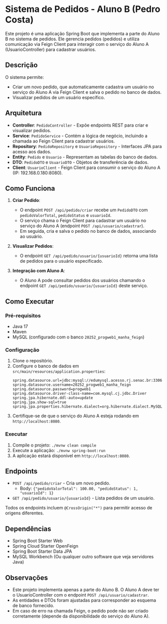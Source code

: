 # Sistema de Pedidos - Aluno B (Pedro Costa)

Este projeto é uma aplicação Spring Boot que implementa a parte do Aluno B no sistema de pedidos. Ele gerencia pedidos (pedidos) e utiliza comunicação via Feign Client para interagir com o serviço do Aluno A (UsuarioController) para cadastrar usuários.

## Descrição

O sistema permite:

- Criar um novo pedido, que automaticamente cadastra um usuário no serviço do Aluno A via Feign Client e salva o pedido no banco de dados.
- Visualizar pedidos de um usuário específico.

## Arquitetura

- **Controller**: `PedidoController` - Expõe endpoints REST para criar e visualizar pedidos.
- **Service**: `PedidoService` - Contém a lógica de negócio, incluindo a chamada ao Feign Client para cadastrar usuários.
- **Repository**: `PedidoRepository` e `UsuarioRepository` - Interfaces JPA para acesso aos dados.
- **Entity**: `Pedido` e `Usuario` - Representam as tabelas do banco de dados.
- **DTO**: `PedidoDTO` e `UsuarioDTO` - Objetos de transferência de dados.
- **Client**: `UsuarioClient` - Feign Client para consumir o serviço do Aluno A (IP: 192.168.0.180:8080).

## Como Funciona

1. **Criar Pedido**:

   - O endpoint `POST /api/pedido/criar` recebe um `PedidoDTO` com `pedidoValorTotal`, `pedidoStatus` e `usuarioId`.
   - O serviço chama o Feign Client para cadastrar um usuário no serviço do Aluno A (endpoint `POST /api/usuario/cadastrar`).
   - Em seguida, cria e salva o pedido no banco de dados, associando ao usuário.
2. **Visualizar Pedidos**:

   - O endpoint `GET /api/pedido/usuario/{usuarioId}` retorna uma lista de pedidos para o usuário especificado.
3. **Integração com Aluno A**:

   - O Aluno A pode consultar pedidos dos usuários chamando o endpoint `GET /api/pedido/usuario/{usuarioId}` deste serviço.

## Como Executar

### Pré-requisitos

- Java 17
- Maven
- MySQL (configurado com o banco `20252_progweb1_manha_feign`)

### Configuração

1. Clone o repositório.
2. Configure o banco de dados em `src/main/resources/application.properties`:
   ```
   spring.datasource.url=jdbc:mysql://edumysql.acesso.rj.senac.br:3306/20252_progweb1_manha_feign
   spring.datasource.username=20252_progweb1_manha_feign
   spring.datasource.password=progweb1
   spring.datasource.driver-class-name=com.mysql.cj.jdbc.Driver
   spring.jpa.hibernate.ddl-auto=update
   spring.jpa.show-sql=true
   spring.jpa.properties.hibernate.dialect=org.hibernate.dialect.MySQL8Dialect
   ```
3. Certifique-se de que o serviço do Aluno A esteja rodando em `http://localhost:8080`.

### Executar

1. Compile o projeto: `./mvnw clean compile`
2. Execute a aplicação: `./mvnw spring-boot:run`
3. A aplicação estará disponível em `http://localhost:8080`.

## Endpoints

- `POST /api/pedido/criar` - Cria um novo pedido.
  - Body: `{"pedidoValorTotal": 100.00, "pedidoStatus": 1, "usuarioId": 1}`
- `GET /api/pedido/usuario/{usuarioId}` - Lista pedidos de um usuário.

Todos os endpoints incluem `@CrossOrigin("*")` para permitir acesso de origens diferentes.

## Dependências

- Spring Boot Starter Web
- Spring Cloud Starter OpenFeign
- Spring Boot Starter Data JPA
- MySQL Workbench (Ou qualquer outro software que veja servidores Java)

## Observações

- Este projeto implementa apenas a parte do Aluno B. O Aluno A deve ter o UsuarioController com o endpoint `POST /api/usuario/cadastrar`.
- As entidades e DTOs foram ajustadas para corresponder ao esquema de banco fornecido.
- Em caso de erro na chamada Feign, o pedido pode não ser criado corretamente (depende da disponibilidade do serviço do Aluno A).
